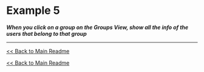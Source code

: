 # Example 5
**_When you click on a group on the Groups View, show all the info of the users that belong to that group_**
___

[<< Back to Main Readme](../README.md)

[<< Back to Main Readme](../README.md)
